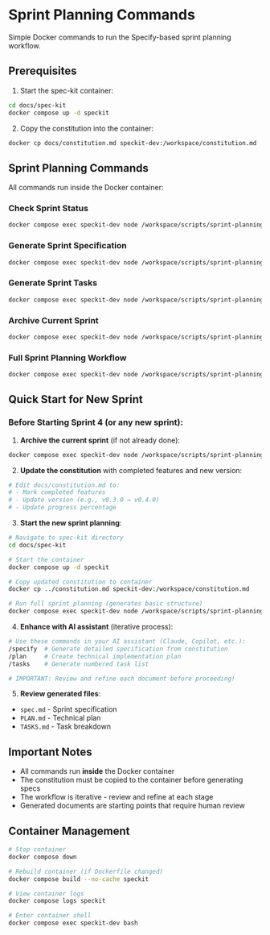 # Sprint Planning Commands

Simple Docker commands to run the Specify-based sprint planning workflow.

## Prerequisites

1. Start the spec-kit container:

```bash
cd docs/spec-kit
docker compose up -d speckit
```

2. Copy the constitution into the container:

```bash
docker cp docs/constitution.md speckit-dev:/workspace/constitution.md
```

## Sprint Planning Commands

All commands run inside the Docker container:

### Check Sprint Status

```bash
docker compose exec speckit-dev node /workspace/scripts/sprint-planning.js status
```

### Generate Sprint Specification

```bash
docker compose exec speckit-dev node /workspace/scripts/sprint-planning.js spec
```

### Generate Sprint Tasks

```bash
docker compose exec speckit-dev node /workspace/scripts/sprint-planning.js tasks
```

### Archive Current Sprint

```bash
docker compose exec speckit-dev node /workspace/scripts/sprint-planning.js archive
```

### Full Sprint Planning Workflow

```bash
docker compose exec speckit-dev node /workspace/scripts/sprint-planning.js full
```

## Quick Start for New Sprint

### Before Starting Sprint 4 (or any new sprint):

1. **Archive the current sprint** (if not already done):

```bash
docker compose exec speckit-dev node /workspace/scripts/sprint-planning.js archive
```

2. **Update the constitution** with completed features and new version:

```bash
# Edit docs/constitution.md to:
# - Mark completed features
# - Update version (e.g., v0.3.0 → v0.4.0)
# - Update progress percentage
```

3. **Start the new sprint planning**:

```bash
# Navigate to spec-kit directory
cd docs/spec-kit

# Start the container
docker compose up -d speckit

# Copy updated constitution to container
docker cp ../constitution.md speckit-dev:/workspace/constitution.md

# Run full sprint planning (generates basic structure)
docker compose exec speckit-dev node /workspace/scripts/sprint-planning.js full
```

4. **Enhance with AI assistant** (iterative process):

```bash
# Use these commands in your AI assistant (Claude, Copilot, etc.):
/specify  # Generate detailed specification from constitution
/plan     # Create technical implementation plan
/tasks    # Generate numbered task list

# IMPORTANT: Review and refine each document before proceeding!
```

5. **Review generated files**:

- `spec.md` - Sprint specification
- `PLAN.md` - Technical plan
- `TASKS.md` - Task breakdown

## Important Notes

- All commands run **inside** the Docker container
- The constitution must be copied to the container before generating specs
- The workflow is iterative - review and refine at each stage
- Generated documents are starting points that require human review

## Container Management

```bash
# Stop container
docker compose down

# Rebuild container (if Dockerfile changed)
docker compose build --no-cache speckit

# View container logs
docker compose logs speckit

# Enter container shell
docker compose exec speckit-dev bash
```
